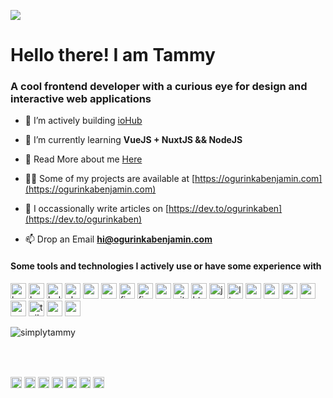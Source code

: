 <p align="left">
  <img src="https://res.cloudinary.com/simplytammy/image/upload/c_scale,h_524/v1598948993/persona/tammy.c2dd6d0.png">
</p>

<h1 align="left">Hello there! I am Tammy</h1>
<h3 align="left">A cool frontend developer with a curious eye for design and interactive web applications</h3>

- 🔭 I’m actively building [ioHub](https://iohub.space)

- 🌱 I’m currently learning **VueJS + NuxtJS && NodeJS**

- 👯 Read More about me [Here](https://ogurinkabenjamin.com/about)

- 👨‍💻 Some of my projects are available at [https://ogurinkabenjamin.com](https://ogurinkabenjamin.com)

- 📝 I occassionally write articles on [https://dev.to/ogurinkaben](https://dev.to/ogurinkaben)

- 📫 Drop an Email **hi@ogurinkabenjamin.com**

<h4 align="left">Some tools and technologies I actively use or have some experience with</h4>

<p align="left"><img src="https://www.vectorlogo.zone/logos/gnu_bash/gnu_bash-icon.svg" alt="bash" width="25" height="25"/> <img src="https://devicons.github.io/devicon/devicon.git/icons/bootstrap/bootstrap-plain.svg" alt="bootstrap" width="25" height="25"/> <img src="https://raw.githubusercontent.com/gilbarbara/logos/804dc257b59e144eaca5bc6ffd16949752c6f789/logos/bulma.svg" alt="bulma" width="25" height="25"/> <img src="https://www.chartjs.org/media/logo-title.svg" alt="chartjs" width="25" height="25"/> <img src="https://devicons.github.io/devicon/devicon.git/icons/css3/css3-original-wordmark.svg" alt="css3" width="25" height="25"/> <img src="https://devicons.github.io/devicon/devicon.git/icons/express/express-original-wordmark.svg" alt="express" width="25" height="25"/> <img src="https://www.vectorlogo.zone/logos/figma/figma-icon.svg" alt="figma" width="25" height="25"/> <img src="https://www.vectorlogo.zone/logos/firebase/firebase-icon.svg" alt="firebase" width="25" height="25"/> <img src="https://www.vectorlogo.zone/logos/google_cloud/google_cloud-icon.svg" alt="gcp" width="25" height="25"/> <img src="https://www.vectorlogo.zone/logos/git-scm/git-scm-icon.svg" alt="git" width="25" height="25"/> <img src="https://devicons.github.io/devicon/devicon.git/icons/html5/html5-original-wordmark.svg" alt="html5" width="25" height="25"/> <img src="https://devicons.github.io/devicon/devicon.git/icons/javascript/javascript-original.svg" alt="javascript" width="25" height="25"/> <img src="https://devicons.github.io/devicon/devicon.git/icons/linux/linux-original.svg" alt="linux" width="25" height="25"/> <img src="https://devicons.github.io/devicon/devicon.git/icons/mongodb/mongodb-original-wordmark.svg" alt="mongodb" width="25" height="25"/> <img src="https://devicons.github.io/devicon/devicon.git/icons/mysql/mysql-original-wordmark.svg" alt="mysql" width="25" height="25"/> <img src="https://devicons.github.io/devicon/devicon.git/icons/nodejs/nodejs-original-wordmark.svg" alt="nodejs" width="25" height="25"/> <img src="https://www.vectorlogo.zone/logos/nuxtjs/nuxtjs-icon.svg" alt="nuxtjs" width="25" height="25"/> <img src="https://devicons.github.io/devicon/devicon.git/icons/sass/sass-original.svg" alt="sass" width="25" height="25"/> <img src="https://www.vectorlogo.zone/logos/tailwindcss/tailwindcss-icon.svg" alt="tailwind" width="25" height="25"/> <img src="https://devicons.github.io/devicon/devicon.git/icons/vuejs/vuejs-original-wordmark.svg" alt="vuejs" width="25" height="25"/> <img src="https://devicons.github.io/devicon/devicon.git/icons/webpack/webpack-original.svg" alt="webpack" width="25" height="25"/></p><p><img align="center" src="https://github-readme-stats.vercel.app/api/top-langs/?username=ogurinkaben&layout=compact&hide=html" alt="simplytammy" /></p>

<br/>
<br/>
<p align="left">
<a href="https://codepen.io/simplytammy" target="blank"><img align="center" src="https://cdn.jsdelivr.net/npm/simple-icons@3.0.1/icons/codepen.svg" alt="simplytammy" height="18" width="18" /></a>
<a href="https://dev.to/simplytammy" target="blank"><img align="center" src="https://cdn.jsdelivr.net/npm/simple-icons@3.0.1/icons/dev-dot-to.svg" alt="simplytammy" height="18" width="18" /></a>
<a href="https://twitter.com/_simplytammy" target="blank"><img align="center" src="https://cdn.jsdelivr.net/npm/simple-icons@3.0.1/icons/twitter.svg" alt="_simplytammy" height="18" width="18" /></a>
<a href="https://linkedin.com/in/simplytammy" target="blank"><img align="center" src="https://cdn.jsdelivr.net/npm/simple-icons@3.0.1/icons/linkedin.svg" alt="simplytammy" height="18" width="18" /></a>
<a href="https://fb.com/ogb.tammy" target="blank"><img align="center" src="https://cdn.jsdelivr.net/npm/simple-icons@3.0.1/icons/facebook.svg" alt="ogb.tammy" height="18" width="18" /></a>
<a href="https://instagram.com/_simplytammy" target="blank"><img align="center" src="https://cdn.jsdelivr.net/npm/simple-icons@3.0.1/icons/instagram.svg" alt="_simplytammy" height="18" width="18" /></a>
<a href="https://dribbble.com/simplytammy" target="blank"><img align="center" src="https://cdn.jsdelivr.net/npm/simple-icons@3.0.1/icons/dribbble.svg" alt="simplytammy" height="18" width="18" /></a>
</p>
